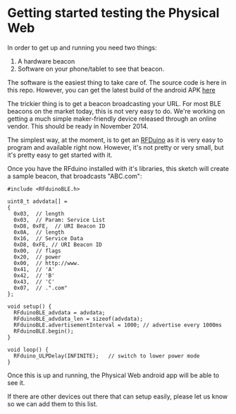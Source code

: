 # Getting started testing the Physical Web

In order to get up and running you need two things:

1. A hardware beacon
2. Software on your phone/tablet to see that beacon.

The software is the easiest thing to take care of. The source code is here in this repo. However, you can get the latest build of the android APK  [here](#)

The trickier thing is to get a beacon broadcasting your URL. For most BLE beacons on the market today, this is not very easy to do. We're working on getting a much simple maker-friendly device released through an online vendor. This should be ready in November 2014.

The simplest way, at the moment, is to get an [RFDuino](http://www.rfduino.com/) as it is very easy to program and available right now. However, it's not pretty or very small, but it's pretty easy to get started with it.

Once you have the RFduino installed with it's libraries, this  sketch will create a sample beacon, that broadcasts "ABC.com":

    #include <RFduinoBLE.h>

	uint8_t advdata[] =
	{
	  0x03,  // length
	  0x03,  // Param: Service List
	  0xD8, 0xFE,  // URI Beacon ID
	  0x0A,  // length
	  0x16,  // Service Data
	  0xD8, 0xFE, // URI Beacon ID
	  0x00,  // flags
	  0x20,  // power
	  0x00,  // http://www.
	  0x41,  // 'A'
	  0x42,  // 'B'
	  0x43,  // 'C'
	  0x07,  // .".com"
	};

	void setup() {
	  RFduinoBLE_advdata = advdata;
	  RFduinoBLE_advdata_len = sizeof(advdata);
	  RFduinoBLE.advertisementInterval = 1000; // advertise every 1000ms
	  RFduinoBLE.begin();
	}

	void loop() {
	  RFduino_ULPDelay(INFINITE);   // switch to lower power mode
	}

Once this is up and running, the Physical Web android app will be able to see it.

If there are other devices out there that can setup easily, please let us know so we can add them to this list.
